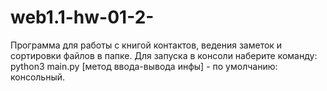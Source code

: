 # web1.1-hw-01-2-
Программа для работы с книгой контактов, ведения заметок и сортировки файлов в папке.
Для запуска в консоли наберите команду: python3 main.py [метод ввода-вывода инфы] - по умолчанию: консольный.
